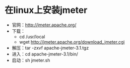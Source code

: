# 在linux上安装jmeter


- 官网：http://jmeter.apache.org/
- 下载：
	- cd /usr/local
	- wget http://jmeter.apache.org/download_jmeter.cgi
- 解压：tar -zxvf apache-jmeter-3.1.tgz
- 进入：cd apache-jmeter-3.1/bin/
- 启动：sh jmeter.sh
